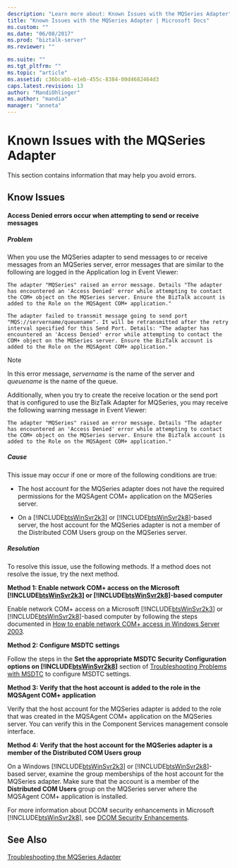 ```yaml
---
description: "Learn more about: Known Issues with the MQSeries Adapter"
title: "Known Issues with the MQSeries Adapter | Microsoft Docs"
ms.custom: ""
ms.date: "06/08/2017"
ms.prod: "biztalk-server"
ms.reviewer: ""

ms.suite: ""
ms.tgt_pltfrm: ""
ms.topic: "article"
ms.assetid: c36bcabb-e1eb-455c-8384-00d4682464d3
caps.latest.revision: 13
author: "MandiOhlinger"
ms.author: "mandia"
manager: "anneta"
---
```

# Known Issues with the MQSeries Adapter
This section contains information that may help you avoid errors.

## Know Issues

#### Access Denied errors occur when attempting to send or receive messages

##### Problem
 When you use the MQSeries adapter to send messages to or receive messages from an MQSeries server, error messages that are similar to the following are logged in the Application log in Event Viewer:

```
The adapter "MQSeries" raised an error message. Details "The adapter has encountered an 'Access Denied' error while attempting to contact the COM+ object on the MQSeries server. Ensure the BizTalk account is added to the Role on the MQSAgent COM+ application."
```

```
The adapter failed to transmit message going to send port "MQS://servername/queuename". It will be retransmitted after the retry interval specified for this Send Port. Details: "The adapter has encountered an 'Access Denied' error while attempting to contact the COM+ object on the MQSeries server. Ensure the BizTalk account is added to the Role on the MQSAgent COM+ application."
```

> [!NOTE]
>  In this error message, *servername* is the name of the server and *queuename* is the name of the queue.

 Additionally, when you try to create the receive location or the send port that is configured to use the BizTalk Adapter for MQSeries, you may receive the following warning message in Event Viewer:

```
The adapter "MQSeries" raised an error message. Details "The adapter has encountered an 'Access Denied' error while attempting to contact the COM+ object on the MQSeries server. Ensure the BizTalk account is added to the Role on the MQSAgent COM+ application."
```

##### Cause
 This issue may occur if one or more of the following conditions are true:

- The host account for the MQSeries adapter does not have the required permissions for the MQSAgent COM+ application on the MQSeries server.

- On a [!INCLUDE[btsWinSvr2k3](../includes/btswinsvr2k3-md.md)] or [!INCLUDE[btsWinSvr2k8](../includes/btswinsvr2k8-md.md)]-based server, the host account for the MQSeries adapter is not a member of the Distributed COM Users group on the MQSeries server.

##### Resolution
 To resolve this issue, use the following methods. If a method does not resolve the issue, try the next method.

 **Method 1: Enable network COM+ access on the Microsoft [!INCLUDE[btsWinSvr2k3](../includes/btswinsvr2k3-md.md)] or [!INCLUDE[btsWinSvr2k8](../includes/btswinsvr2k8-md.md)]-based computer**

 Enable network COM+ access on a Microsoft [!INCLUDE[btsWinSvr2k3](../includes/btswinsvr2k3-md.md)] or [!INCLUDE[btsWinSvr2k8](../includes/btswinsvr2k8-md.md)]-based computer by following the steps documented in [How to enable network COM+ access in Windows Server 2003](https://go.microsoft.com/fwlink/?LinkId=67076).

 **Method 2: Configure MSDTC settings**

 Follow the steps in the **Set the appropriate MSDTC Security Configuration options on [!INCLUDE[btsWinSvr2k8](../includes/btswinsvr2k8-md.md)]** section of [Troubleshooting Problems with MSDTC](../core/troubleshooting-problems-with-msdtc.md) to configure MSDTC settings.

 **Method 3: Verify that the host account is added to the role in the MQSAgent COM+ application**

 Verify that the host account for the MQSeries adapter is added to the role that was created in the MQSAgent COM+ application on the MQSeries server. You can verify this in the Component Services management console interface.

 **Method 4: Verify that the host account for the MQSeries adapter is a member of the Distributed COM Users group**

 On a Windows [!INCLUDE[btsWinSvr2k3](../includes/btswinsvr2k3-md.md)] or [!INCLUDE[btsWinSvr2k8](../includes/btswinsvr2k8-md.md)]-based server, examine the group memberships of the host account for the MQSeries adapter. Make sure that the account is a member of the **Distributed COM Users** group on the MQSeries server where the MQSAgent COM+ application is installed.

 For more information about DCOM security enhancements in Microsoft [!INCLUDE[btsWinSvr2k8](../includes/btswinsvr2k8-md.md)], see [DCOM Security Enhancements](/previous-versions/windows/it-pro/windows-server-2003/cc738214(v=ws.10)).

## See Also
 [Troubleshooting the MQSeries Adapter](../core/troubleshooting-the-mqseries-adapter.md)